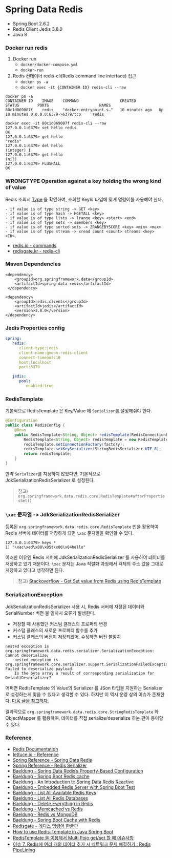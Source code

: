 # Spring Data Redis

- Spring Boot 2.6.2
- Redis Client Jedis 3.8.0
- Java 8

### Docker run redis

1. Docker run
    - `docker/docker-compose.yml`
    - `docker-run`
2. Redis 컨테이너 redis-cli(Redis command line interface) 접근
    - `docker ps -a`
    - `docker exec -it {CONTAINER ID} redis-cli --raw`

``` text
docker ps -a
CONTAINER ID    IMAGE    COMMAND                  CREATED          STATUS        PORTS                      NAMES
80c1d069007f    redis    "docker-entrypoint.s…"   10 minutes ago   Up 10 minutes 0.0.0.0:6379->6379/tcp     redis

docker exec -it 80c1d069007f redis-cli --raw
127.0.0.1:6379> set hello redis
OK
127.0.0.1:6379> get hello
"redis"
127.0.0.1:6379> del hello
(integer) 1
127.0.0.1:6379> get hello
(nil)
127.0.0.1:6379> FLUSHALL
OK
```

### WRONGTYPE Operation against a key holding the wrong kind of value

Redis 조회시 [Type](https://redis.io/commands/type) 을 확인하여, 조회할 Key의 타입에 맞게 명령어를 사용해야 한다.

```text
- if value is of type string -> GET <key>
- if value is of type hash -> HGETALL <key>
- if value is of type lists -> lrange <key> <start> <end>
- if value is of type sets -> smembers <key>
- if value is of type sorted sets -> ZRANGEBYSCORE <key> <min> <max>
- if value is of type stream -> xread count <count> streams <key> <ID>.
```

- [redis.io - commands](https://redis.io/commands)
- [redisgate.kr - redis-cli](http://redisgate.kr/redis/server/redis-cli.php)

### Maven Dependencies

```text
<dependency>
    <groupId>org.springframework.data</groupId>
    <artifactId>spring-data-redis</artifactId>
 </dependency>

<dependency>
    <groupId>redis.clients</groupId>
    <artifactId>jedis</artifactId>
    <version>3.8.0</version>
</dependency>
```

### Jedis Properties config

```yaml
spring:
   redis:
      client-type:jedis
      client-name:gmoon-redis-client
      connect-timeout:10
      host:localhost
      port:6379

   jedis:
      pool:
         enabled:true
```

### RedisTemplate

기본적으로 RedisTemplate 은 Key/Value 에 `Serializer`를 설정해줘야 한다.

```java
@Configuration
public class RedisConfig {
	@Bean
	public RedisTemplate<String, Object> redisTemplate(RedisConnectionFactory factory) { 
		RedisTemplate<String, Object> redisTemplate = new RedisTemplate<>();
		redisTemplate.setConnectionFactory(factory);
		redisTemplate.setKeySerializer(StringRedisSerializer.UTF_8);
		return redisTemplate;
	}
}
```

만약 `Serializer`를 지정하지 않았다면, 기본적으로 JdkSerializationRedisSerializer 로 설정된다.

> 참고) `org.springframework.data.redis.core.RedisTemplate#afterPropertiesSet()`

### `\xac` 문자열 -> JdkSerializationRedisSerializer

등록된 `org.springframework.data.redis.core.RedisTemplate` 빈을 활용하여 Redis 서버에 데이터를 저장하게 되면 `\xac` 문자열을 확인할 수 있다.

```text
127.0.0.1:6379> keys *
1) "\xac\xed\x00\x05t\x00\x04hello"
```

이러한 이유엔 Redis 서버에 JdkSerializationRedisSerializer 를 사용하여 데이터를 저장하고 있기 때문이다. `\xac` 문자는 Java 직렬화 과정에서 객체의 주소 값을 그대로 저장하고 있다고 생각하면 된다.

> 참고) [Stackoverflow - Get Set value from Redis using RedisTemplate](https://stackoverflow.com/questions/31608394/get-set-value-from-redis-using-redistemplate)

### SerializationException

JdkSerializationRedisSerializer 사용 시, Redis 서버에 저장된 데이터와 SerialNumber 버전 불 일치시 오류가 발생한다.

- 저장할 때 사용했던 커스텀 클래스의 프로퍼티 변경
- 커스텀 클래스의 새로운 프로퍼티 함수를 추가
- 커스텀 클래스의 버전이 저장되있어, 수정하면 버전 불일치

```
nested exception is org.springframework.data.redis.serializer.SerializationException: Cannot deserialize; 
    nested exception is org.springframework.core.serializer.support.SerializationFailedException: Failed to deserialize payload. 
    Is the byte array a result of corresponding serialization for DefaultDeserializer?
```

어쩌면 RedisTemplate 의 Value의 Serializer 를 JSon 타입을 지원하는 Serializer로 설정하는게 맞을 수 있다고 생각할 수 있다. 하지만 이 역시 운영 상의 이슈가 존재한다. [다음 글을 참고하자.](https://mongsil-jeong.tistory.com/25)

결과적으로 `org.springframework.data.redis.core.StringRedisTemplate` 와 ObjectMapper 를 활용하여, 데이터를 직접 serialize/deserialize 하는 편이 용이할 수 있다.

### Reference

- [Redis Documentation](https://redis.io/documentation)
- [lettuce.io - Reference](https://lettuce.io/core/release/reference)
- [Spring Reference - Spring Data Redis](https://docs.spring.io/spring-data/data-redis/docs/current/reference/html/#reference)
- [Spring Reference - Redis Serializer](https://docs.spring.io/spring-data/redis/docs/current/reference/html/#redis:serializer)
- [Baeldung - Spring Data Redis’s Property-Based Configuration](https://www.baeldung.com/spring-data-redis-properties)
- [Baeldung - Spring Boot Redis cache](https://www.baeldung.com/spring-boot-redis-cache)
- [Baeldung - An Introduction to Spring Data Redis Reactive](https://www.baeldung.com/spring-data-redis-reactive)
- [Baeldung - Embedded Redis Server with Spring Boot Test](https://www.baeldung.com/spring-embedded-redis)
- [Baeldung - List All Available Redis Keys](https://www.baeldung.com/redis-list-available-keys)
- [Baeldung - List All Redis Databases](https://www.baeldung.com/redis-list-all-databases)
- [Baeldung - Delete Everything in Redis](https://www.baeldung.com/redis-delete-data)
- [Baeldung - Memcached vs Redis](https://www.baeldung.com/memcached-vs-redis)
- [Baeldung - Redis vs MongoDB](https://www.baeldung.com/java-redis-mongodb)
- [Baeldung - Spring Boot Cache with Redis](https://www.baeldung.com/spring-boot-redis-cache)
- [Redisgate - 레디스 명령어 한글판](http://redisgate.com/redis/command/commands.php)
- [How to use Redis-Template in Java Spring Boot](https://medium.com/@hulunhao/how-to-use-redis-template-in-java-spring-boot-647a7eb8f8cc)
- [RedisTemplate 을 이용해서 Multi Pojo get/set 할 때 이슈사항](https://mongsil-jeong.tistory.com/25)
- [이슈 7. Redis에 여러 개의 데이터 추가 시 네트워크 문제 해결하기 : Redis PipeLining](https://velog.io/@meme2367/MindDiary-%EC%9D%B4%EC%8A%88-7.-Redis%EC%97%90-%EC%97%AC%EB%9F%AC-%EA%B0%9C%EC%9D%98-%EB%8D%B0%EC%9D%B4%ED%84%B0-%EC%B6%94%EA%B0%80-%EC%8B%9C-%EB%84%A4%ED%8A%B8%EC%9B%8C%ED%81%AC-%EB%AC%B8%EC%A0%9C-%ED%95%B4%EA%B2%B0%ED%95%98%EA%B8%B0-Redis-PipeLining)
